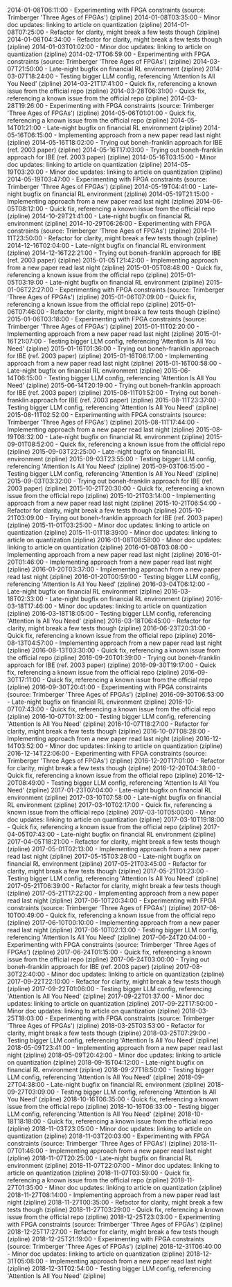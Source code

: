 2014-01-08T06:11:00 - Experimenting with FPGA constraints (source: Trimberger 'Three Ages of FPGAs') (zipline)
2014-01-08T03:35:00 - Minor doc updates: linking to article on quantization (zipline)
2014-01-08T07:25:00 - Refactor for clarity, might break a few tests though (zipline)
2014-01-08T04:34:00 - Refactor for clarity, might break a few tests though (zipline)
2014-01-03T01:02:00 - Minor doc updates: linking to article on quantization (zipline)
2014-02-17T06:59:00 - Experimenting with FPGA constraints (source: Trimberger 'Three Ages of FPGAs') (zipline)
2014-03-07T21:50:00 - Late-night bugfix on financial RL environment (zipline)
2014-03-07T18:24:00 - Testing bigger LLM config, referencing 'Attention Is All You Need' (zipline)
2014-03-21T17:41:00 - Quick fix, referencing a known issue from the official repo (zipline)
2014-03-28T06:31:00 - Quick fix, referencing a known issue from the official repo (zipline)
2014-03-28T19:26:00 - Experimenting with FPGA constraints (source: Trimberger 'Three Ages of FPGAs') (zipline)
2014-05-06T01:01:00 - Quick fix, referencing a known issue from the official repo (zipline)
2014-05-14T01:21:00 - Late-night bugfix on financial RL environment (zipline)
2014-05-16T06:15:00 - Implementing approach from a new paper read last night (zipline)
2014-05-16T18:02:00 - Trying out boneh-franklin approach for IBE (ref. 2003 paper) (zipline)
2014-05-16T17:03:00 - Trying out boneh-franklin approach for IBE (ref. 2003 paper) (zipline)
2014-05-16T03:15:00 - Minor doc updates: linking to article on quantization (zipline)
2014-05-19T03:20:00 - Minor doc updates: linking to article on quantization (zipline)
2014-05-19T03:47:00 - Experimenting with FPGA constraints (source: Trimberger 'Three Ages of FPGAs') (zipline)
2014-05-19T04:41:00 - Late-night bugfix on financial RL environment (zipline)
2014-05-19T21:15:00 - Implementing approach from a new paper read last night (zipline)
2014-06-05T08:12:00 - Quick fix, referencing a known issue from the official repo (zipline)
2014-10-29T21:41:00 - Late-night bugfix on financial RL environment (zipline)
2014-10-29T06:26:00 - Experimenting with FPGA constraints (source: Trimberger 'Three Ages of FPGAs') (zipline)
2014-11-11T23:50:00 - Refactor for clarity, might break a few tests though (zipline)
2014-12-16T02:04:00 - Late-night bugfix on financial RL environment (zipline)
2014-12-16T22:21:00 - Trying out boneh-franklin approach for IBE (ref. 2003 paper) (zipline)
2015-01-05T21:42:00 - Implementing approach from a new paper read last night (zipline)
2015-01-05T08:48:00 - Quick fix, referencing a known issue from the official repo (zipline)
2015-01-05T03:19:00 - Late-night bugfix on financial RL environment (zipline)
2015-01-06T22:27:00 - Experimenting with FPGA constraints (source: Trimberger 'Three Ages of FPGAs') (zipline)
2015-01-06T07:09:00 - Quick fix, referencing a known issue from the official repo (zipline)
2015-01-06T07:46:00 - Refactor for clarity, might break a few tests though (zipline)
2015-01-06T03:18:00 - Experimenting with FPGA constraints (source: Trimberger 'Three Ages of FPGAs') (zipline)
2015-01-11T02:20:00 - Implementing approach from a new paper read last night (zipline)
2015-01-16T21:07:00 - Testing bigger LLM config, referencing 'Attention Is All You Need' (zipline)
2015-01-16T01:36:00 - Trying out boneh-franklin approach for IBE (ref. 2003 paper) (zipline)
2015-01-16T06:17:00 - Implementing approach from a new paper read last night (zipline)
2015-01-16T00:58:00 - Late-night bugfix on financial RL environment (zipline)
2015-06-14T06:15:00 - Testing bigger LLM config, referencing 'Attention Is All You Need' (zipline)
2015-06-14T20:19:00 - Trying out boneh-franklin approach for IBE (ref. 2003 paper) (zipline)
2015-08-11T01:52:00 - Trying out boneh-franklin approach for IBE (ref. 2003 paper) (zipline)
2015-08-11T23:37:00 - Testing bigger LLM config, referencing 'Attention Is All You Need' (zipline)
2015-08-11T02:52:00 - Experimenting with FPGA constraints (source: Trimberger 'Three Ages of FPGAs') (zipline)
2015-08-11T17:44:00 - Implementing approach from a new paper read last night (zipline)
2015-08-19T08:32:00 - Late-night bugfix on financial RL environment (zipline)
2015-09-01T08:52:00 - Quick fix, referencing a known issue from the official repo (zipline)
2015-09-03T22:25:00 - Late-night bugfix on financial RL environment (zipline)
2015-09-03T23:55:00 - Testing bigger LLM config, referencing 'Attention Is All You Need' (zipline)
2015-09-03T06:15:00 - Testing bigger LLM config, referencing 'Attention Is All You Need' (zipline)
2015-09-03T03:32:00 - Trying out boneh-franklin approach for IBE (ref. 2003 paper) (zipline)
2015-10-21T20:30:00 - Quick fix, referencing a known issue from the official repo (zipline)
2015-10-21T03:14:00 - Implementing approach from a new paper read last night (zipline)
2015-10-21T06:54:00 - Refactor for clarity, might break a few tests though (zipline)
2015-10-21T03:09:00 - Trying out boneh-franklin approach for IBE (ref. 2003 paper) (zipline)
2015-11-01T03:25:00 - Minor doc updates: linking to article on quantization (zipline)
2015-11-01T18:39:00 - Minor doc updates: linking to article on quantization (zipline)
2016-01-08T08:58:00 - Minor doc updates: linking to article on quantization (zipline)
2016-01-08T03:08:00 - Implementing approach from a new paper read last night (zipline)
2016-01-20T01:46:00 - Implementing approach from a new paper read last night (zipline)
2016-01-20T03:37:00 - Implementing approach from a new paper read last night (zipline)
2016-01-20T00:59:00 - Testing bigger LLM config, referencing 'Attention Is All You Need' (zipline)
2016-03-04T06:12:00 - Late-night bugfix on financial RL environment (zipline)
2016-03-18T02:33:00 - Late-night bugfix on financial RL environment (zipline)
2016-03-18T17:46:00 - Minor doc updates: linking to article on quantization (zipline)
2016-03-18T18:05:00 - Testing bigger LLM config, referencing 'Attention Is All You Need' (zipline)
2016-03-18T06:45:00 - Refactor for clarity, might break a few tests though (zipline)
2016-06-23T20:31:00 - Quick fix, referencing a known issue from the official repo (zipline)
2016-08-13T04:57:00 - Implementing approach from a new paper read last night (zipline)
2016-08-13T03:30:00 - Quick fix, referencing a known issue from the official repo (zipline)
2016-09-20T01:39:00 - Trying out boneh-franklin approach for IBE (ref. 2003 paper) (zipline)
2016-09-30T19:17:00 - Quick fix, referencing a known issue from the official repo (zipline)
2016-09-30T17:11:00 - Quick fix, referencing a known issue from the official repo (zipline)
2016-09-30T20:41:00 - Experimenting with FPGA constraints (source: Trimberger 'Three Ages of FPGAs') (zipline)
2016-09-30T06:53:00 - Late-night bugfix on financial RL environment (zipline)
2016-10-07T07:43:00 - Quick fix, referencing a known issue from the official repo (zipline)
2016-10-07T01:32:00 - Testing bigger LLM config, referencing 'Attention Is All You Need' (zipline)
2016-10-07T18:27:00 - Refactor for clarity, might break a few tests though (zipline)
2016-10-07T08:28:00 - Implementing approach from a new paper read last night (zipline)
2016-12-14T03:52:00 - Minor doc updates: linking to article on quantization (zipline)
2016-12-14T22:06:00 - Experimenting with FPGA constraints (source: Trimberger 'Three Ages of FPGAs') (zipline)
2016-12-20T17:01:00 - Refactor for clarity, might break a few tests though (zipline)
2016-12-20T04:38:00 - Quick fix, referencing a known issue from the official repo (zipline)
2016-12-20T08:49:00 - Testing bigger LLM config, referencing 'Attention Is All You Need' (zipline)
2017-01-23T07:04:00 - Late-night bugfix on financial RL environment (zipline)
2017-03-10T07:58:00 - Late-night bugfix on financial RL environment (zipline)
2017-03-10T02:17:00 - Quick fix, referencing a known issue from the official repo (zipline)
2017-03-10T05:00:00 - Minor doc updates: linking to article on quantization (zipline)
2017-03-10T19:18:00 - Quick fix, referencing a known issue from the official repo (zipline)
2017-04-05T07:43:00 - Late-night bugfix on financial RL environment (zipline)
2017-04-05T18:21:00 - Refactor for clarity, might break a few tests though (zipline)
2017-05-01T02:13:00 - Implementing approach from a new paper read last night (zipline)
2017-05-15T03:28:00 - Late-night bugfix on financial RL environment (zipline)
2017-05-21T03:45:00 - Refactor for clarity, might break a few tests though (zipline)
2017-05-21T01:23:00 - Testing bigger LLM config, referencing 'Attention Is All You Need' (zipline)
2017-05-21T06:39:00 - Refactor for clarity, might break a few tests though (zipline)
2017-05-21T17:22:00 - Implementing approach from a new paper read last night (zipline)
2017-06-10T20:34:00 - Experimenting with FPGA constraints (source: Trimberger 'Three Ages of FPGAs') (zipline)
2017-06-10T00:49:00 - Quick fix, referencing a known issue from the official repo (zipline)
2017-06-10T00:10:00 - Implementing approach from a new paper read last night (zipline)
2017-06-10T02:13:00 - Testing bigger LLM config, referencing 'Attention Is All You Need' (zipline)
2017-06-24T20:04:00 - Experimenting with FPGA constraints (source: Trimberger 'Three Ages of FPGAs') (zipline)
2017-06-24T01:15:00 - Quick fix, referencing a known issue from the official repo (zipline)
2017-06-24T03:00:00 - Trying out boneh-franklin approach for IBE (ref. 2003 paper) (zipline)
2017-08-30T22:40:00 - Minor doc updates: linking to article on quantization (zipline)
2017-09-22T22:10:00 - Refactor for clarity, might break a few tests though (zipline)
2017-09-22T01:06:00 - Testing bigger LLM config, referencing 'Attention Is All You Need' (zipline)
2017-09-22T01:37:00 - Minor doc updates: linking to article on quantization (zipline)
2017-09-22T17:50:00 - Minor doc updates: linking to article on quantization (zipline)
2018-03-25T18:03:00 - Experimenting with FPGA constraints (source: Trimberger 'Three Ages of FPGAs') (zipline)
2018-03-25T03:53:00 - Refactor for clarity, might break a few tests though (zipline)
2018-03-25T07:29:00 - Testing bigger LLM config, referencing 'Attention Is All You Need' (zipline)
2018-05-09T23:41:00 - Implementing approach from a new paper read last night (zipline)
2018-05-09T20:42:00 - Minor doc updates: linking to article on quantization (zipline)
2018-09-15T04:12:00 - Late-night bugfix on financial RL environment (zipline)
2018-09-27T18:50:00 - Testing bigger LLM config, referencing 'Attention Is All You Need' (zipline)
2018-09-27T04:38:00 - Late-night bugfix on financial RL environment (zipline)
2018-09-27T03:09:00 - Testing bigger LLM config, referencing 'Attention Is All You Need' (zipline)
2018-10-16T06:35:00 - Quick fix, referencing a known issue from the official repo (zipline)
2018-10-16T06:33:00 - Testing bigger LLM config, referencing 'Attention Is All You Need' (zipline)
2018-10-18T18:18:00 - Quick fix, referencing a known issue from the official repo (zipline)
2018-11-03T23:05:00 - Minor doc updates: linking to article on quantization (zipline)
2018-11-03T20:03:00 - Experimenting with FPGA constraints (source: Trimberger 'Three Ages of FPGAs') (zipline)
2018-11-07T01:46:00 - Implementing approach from a new paper read last night (zipline)
2018-11-07T20:25:00 - Late-night bugfix on financial RL environment (zipline)
2018-11-07T22:07:00 - Minor doc updates: linking to article on quantization (zipline)
2018-11-07T03:59:00 - Quick fix, referencing a known issue from the official repo (zipline)
2018-11-27T01:35:00 - Minor doc updates: linking to article on quantization (zipline)
2018-11-27T08:14:00 - Implementing approach from a new paper read last night (zipline)
2018-11-27T00:35:00 - Refactor for clarity, might break a few tests though (zipline)
2018-11-27T03:29:00 - Quick fix, referencing a known issue from the official repo (zipline)
2018-12-25T23:03:00 - Experimenting with FPGA constraints (source: Trimberger 'Three Ages of FPGAs') (zipline)
2018-12-25T17:27:00 - Refactor for clarity, might break a few tests though (zipline)
2018-12-25T21:19:00 - Experimenting with FPGA constraints (source: Trimberger 'Three Ages of FPGAs') (zipline)
2018-12-31T06:40:00 - Minor doc updates: linking to article on quantization (zipline)
2018-12-31T05:08:00 - Implementing approach from a new paper read last night (zipline)
2018-12-31T02:54:00 - Testing bigger LLM config, referencing 'Attention Is All You Need' (zipline)
